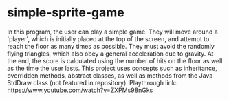 # simple-sprite-game
In this program, the user can play a simple game. They will move around a 'player', which is initially placed at the top of the screen, and attempt to reach the floor as many times as possible. They must avoid the randomly flying triangles, which also obey a general acceleration due to gravity. At the end, the score is calculated using the number of hits on the floor as well as the time the user lasts. This project uses concepts such as inheritance, overridden methods, abstract classes, as well as methods from the Java StdDraw class (not featured in repository). Playthrough link: https://www.youtube.com/watch?v=ZXPMs98nGks
